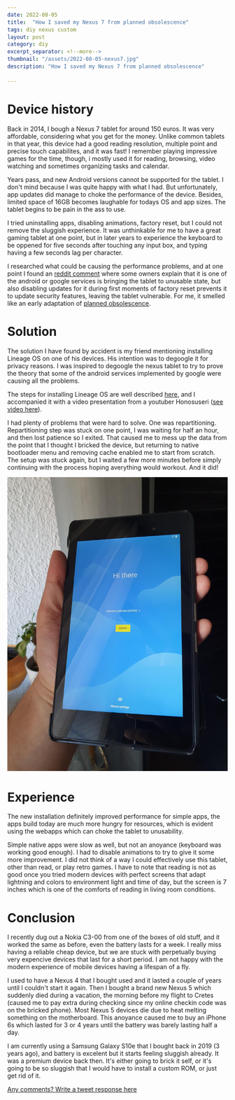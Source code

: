 ```yaml
---
date: 2022-08-05
title:  "How I saved my Nexus 7 from planned obsolescence"
tags: diy nexus custom
layout: post
category: diy
excerpt_separator: <!--more-->
thumbnail: "/assets/2022-08-05-nexus7.jpg"
description: "How I saved my Nexus 7 from planned obsolescence"

---
```




# Device history

Back in 2014, I bough a Nexus 7 tablet for around 150 euros. It was very affordable, considering what you get for the money. Unlike common tablets in that year, this device had a good reading resolution, multiple point and precise touch capabilites, and it was fast! I remember playing impressive games for the time, though, i mostly used it for reading, browsing, video watching and sometimes organizing tasks and calendar.

<!--more-->

Years pass, and new Android versions cannot be supported for the tablet. I don't mind because I was quite happy with what I had. But unfortunately, app updates did manage to choke the performance of the device. Besides, limited space of 16GB becomes laughable for todays OS and app sizes. The tablet begins to be pain in the ass to use.

I tried uninstalling apps, disabling animations, factory reset, but I could not remove the sluggish experience. It was unthinkable for me to have a great gaming tablet at one point, but in later years to experience the keyboard to be oppened for five seconds after touching any input box, and typing having a few seconds lag per character.

I researched what could be causing the performance problems, and at one point I found an [reddit comment](https://www.reddit.com/r/Nexus7/comments/7p38bt/comment/dso48qa/?utm_source=reddit&utm_medium=web2x&context=3) where some owners explain that it is one of the android or google services is bringing the tablet to unusable state, but also disabling updates for it during first moments of factory reset prevents it to update security features, leaving the tablet vulnerable. For me, it smelled like an early adaptation of [planned obsolescence](https://en.wikipedia.org/wiki/Planned_obsolescence). 

# Solution

The solution I have found by accident is my friend mentioning installing Lineage OS on one of his devices. His intention was to degoogle it for privacy reasons. I was inspired to degoogle the nexus tablet to try to prove the theory that some of the android services implemented by google were causing all the problems.

The steps for installing Lineage OS are well described [here](https://wiki.lineageos.org/devices/flox/install), and I accompanied it with a video presentation from a youtuber Honosuseri ([see video here](https://www.youtube.com/watch?v=7vA_PYULwk0)).

I had plenty of problems that were hard to solve. One was repartitioning. Repartitioning step was stuck on one point, I was waiting for half an hour, and then lost patience so I exited. That caused me to mess up the data from the point that I thought I bricked the device, but returning to native bootloader menu and removing cache enabled me to start from scratch. The setup was stuck again, but I waited a few more minutes before simply continuing with the process hoping averything would workout. And it did!

![Nexus 7 with Lineage OS 18](/assets/2022-08-05-nexus7.jpg)

# Experience

The new installation definitely improved performance for simple apps, the apps build today are much more hungry for resources, which is evident using the webapps which can choke the tablet to unusability. 

Simple native apps were slow as well, but not an anoyance (keyboard was working good enough). I had to disable animations to try to give it some more improvement. I did not think of a way I could effectively use this tablet, other than read, or play retro games. I have to note that reading is not as good once you tried modern devices with perfect screens that adapt lightning and colors to environment light and time of day, but the screen is 7 inches which is one of the comforts of reading in living room conditions. 


# Conclusion

I recently dug out a Nokia C3-00 from one of the boxes of old stuff, and it worked the same as before, even the battery lasts for a week. I really miss having a reliable cheap device, but we are stuck with perpetually buying very expencive devices that last for a short period. I am not happy with the modern experience of mobile devices having a lifespan of a fly.

I used to have a Nexus 4 that I bought used and it lasted a couple of years until I couldn't start it again. Then I bought a brand new Nexus 5 which suddenly died during a vacation, the morning before my flight to Cretes (caused me to pay extra during checking since my online checkin code was on the bricked phone). Most Nexus 5 devices die due to heat melting something on the motherboard. This anoyance caused me to buy an iPhone 6s which lasted for 3 or 4 years until the battery was barely lasting half a day.

I am currently using a Samsung Galaxy S10e that I bought back in 2019 (3 years ago), and battery is excelent but it starts feeling sluggish already. It was a premium device back then. It's either going to brick it self, or it's going to be so sluggish that I would have to install a custom ROM, or just get rid of it.

[Any comments? Write a tweet response here](https://mobile.twitter.com/covekzbrda/status/1555476779833479169?t=XRfyojvaMRMevVXVCQpKOw&s=19)
